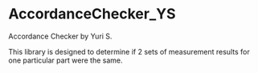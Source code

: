 # AccordanceChecker_YS
Accordance Checker by Yuri S.

This library is designed to determine if 2 sets of measurement results for one particular part were the same.
